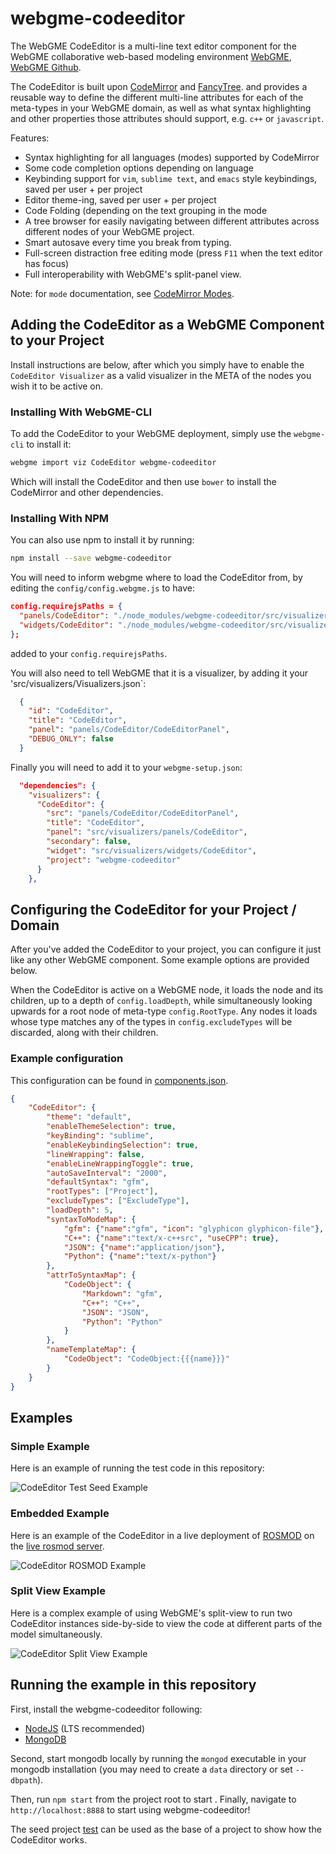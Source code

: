 # webgme-codeeditor

The WebGME CodeEditor is a multi-line text editor component for the
WebGME collaborative web-based modeling environment
[WebGME](https://webgme.org),
[WebGME Github](https://github.com/webgme/webgme).

The CodeEditor is built upon [CodeMirror](http://codemirror.net) and
[FancyTree](https://github.com/mar10/fancytree). and provides a
reusable way to define the different multi-line attributes for each of
the meta-types in your WebGME domain, as well as what syntax
highlighting and other properties those attributes should support,
e.g. `c++` or `javascript`.

Features:

* Syntax highlighting for all languages (modes) supported by
  CodeMirror
* Some code completion options depending on language
* Keybinding support for `vim`, `sublime text`, and `emacs` style
  keybindings, saved per user + per project
* Editor theme-ing, saved per user + per project
* Code Folding (depending on the text grouping in the mode
* A tree browser for easily navigating between different attributes
  across different nodes of your WebGME project.
* Smart autosave every time you break from typing.
* Full-screen distraction free editing mode (press `F11` when the text
  editor has focus)
* Full interoperability with WebGME's split-panel view.

Note: for `mode` documentation, see
[CodeMirror Modes](http://codemirror.net/mode/index.html).

## Adding the CodeEditor as a WebGME Component to your Project

Install instructions are below, after which you simply have to enable 
the `CodeEditor Visualizer` as a valid visualizer in the META of the nodes 
you wish it to be active on.

### Installing With WebGME-CLI

To add the CodeEditor to your WebGME deployment, simply use the `webgme-cli` to install it:

``` bash
webgme import viz CodeEditor webgme-codeeditor
```

Which will install the CodeEditor and then use `bower` to install the
CodeMirror and other dependencies.

### Installing With NPM

You can also use npm to install it by running:

```bash
npm install --save webgme-codeeditor
```

You will need to inform webgme where to load the CodeEditor from, by editing
the `config/config.webgme.js` to have:

```json
config.requirejsPaths = {
  "panels/CodeEditor": "./node_modules/webgme-codeeditor/src/visualizers/panels/CodeEditor",
  "widgets/CodeEditor": "./node_modules/webgme-codeeditor/src/visualizers/widgets/CodeEditor"
};
```

added to your `config.requirejsPaths`.

You will also need to tell WebGME that it is a visualizer, by adding it your 'src/visualizers/Visualizers.json`:

```json
  {
    "id": "CodeEditor",
    "title": "CodeEditor",
    "panel": "panels/CodeEditor/CodeEditorPanel",
    "DEBUG_ONLY": false
  }
```

Finally you will need to add it to your `webgme-setup.json`:

```json
  "dependencies": {
    "visualizers": {
      "CodeEditor": {
        "src": "panels/CodeEditor/CodeEditorPanel",
        "title": "CodeEditor",
        "panel": "src/visualizers/panels/CodeEditor",
        "secondary": false,
        "widget": "src/visualizers/widgets/CodeEditor",
        "project": "webgme-codeeditor"
      }
    },
```


## Configuring the CodeEditor for your Project / Domain

After you've added the CodeEditor to your project, you can configure
it just like any other WebGME component. Some example options are
provided below.

When the CodeEditor is active on a WebGME node, it loads the node and
its children, up to a depth of `config.loadDepth`, while
simultaneously looking upwards for a root node of meta-type
`config.RootType`. Any nodes it loads whose type matches any of the
types in `config.excludeTypes` will be discarded, along with their
children.

### Example configuration

This configuration can be found in
[components.json](./config/components.json).

``` json
{
    "CodeEditor": {
	    "theme": "default",
	    "enableThemeSelection": true,
	    "keyBinding": "sublime",
	    "enableKeybindingSelection": true,
	    "lineWrapping": false,
	    "enableLineWrappingToggle": true,
        "autoSaveInterval": "2000",
	    "defaultSyntax": "gfm",
	    "rootTypes": ["Project"],
	    "excludeTypes": ["ExcludeType"],
	    "loadDepth": 5,
	    "syntaxToModeMap": {
	        "gfm": {"name":"gfm", "icon": "glyphicon glyphicon-file"},
	        "C++": {"name":"text/x-c++src", "useCPP": true},
	        "JSON": {"name":"application/json"},
	        "Python": {"name":"text/x-python"}
	    },
	    "attrToSyntaxMap": {
	        "CodeObject": {
		        "Markdown": "gfm",
  		        "C++": "C++",
		        "JSON": "JSON",
		        "Python": "Python"
            }
        },
        "nameTemplateMap": {
            "CodeObject": "CodeObject:{{{name}}}"
        }
    }
}
```

## Examples

### Simple Example

Here is an example of running the test code in this repository:

![CodeEditor Test Seed Example](./img/simpleExample.png)

### Embedded Example

Here is an example of the CodeEditor in a live deployment of
[ROSMOD](https://github.com/rosmod/webgme-rosmod) on the
[live rosmod server](http://rosmod.rcps.isis.vanderbilt.edu).

![CodeEditor ROSMOD Example](./img/rosmodExample.png)

### Split View Example

Here is a complex example of using WebGME's split-view to run two
CodeEditor instances side-by-side to view the code at different parts
of the model simultaneously.

![CodeEditor Split View Example](./img/rosmodSplitViewExample.png)

## Running the example in this repository

First, install the webgme-codeeditor following:
- [NodeJS](https://nodejs.org/en/) (LTS recommended)
- [MongoDB](https://www.mongodb.com/)

Second, start mongodb locally by running the `mongod` executable in
your mongodb installation (you may need to create a `data` directory
or set `--dbpath`).

Then, run `npm start` from the project root to start . Finally,
navigate to `http://localhost:8888` to start using webgme-codeeditor!

The seed project [test](./src/seeds/test.webgmex) can be used as the
base of a project to show how the CodeEditor works.

